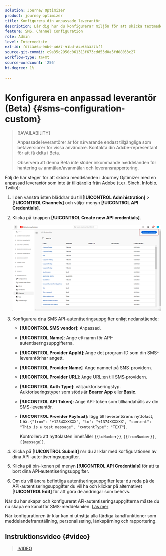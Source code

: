 ```yaml
---
solution: Journey Optimizer
product: journey optimizer
title: Konfigurera din anpassade leverantör
description: Lär dig hur du konfigurerar miljön för att skicka textmeddelanden med Journey Optimizer via en anpassad leverantör
feature: SMS, Channel Configuration
role: Admin
level: Intermediate
exl-id: fd713864-96b9-4687-91bd-84e3533273ff
source-git-commit: c9a35c2950c061318f673cdd53d0a5fd08063c27
workflow-type: tm+mt
source-wordcount: '256'
ht-degree: 1%

---
```


# Konfigurera en anpassad leverantör (Beta) {#sms-configuration-custom}

>[!AVAILABILITY]
>
>Anpassade leverantörer är för närvarande endast tillgängliga som betaversioner för vissa användare. Kontakta din Adobe-representant för att få delta i Beta.
>
>Observera att denna Beta inte stöder inkommande meddelanden för hantering av anmälan/avanmälan och leveransrapportering.

Följ de här stegen för att skicka meddelanden i Journey Optimizer med en anpassad leverantör som inte är tillgänglig från Adobe (t.ex. Sinch, Infobip, Twilio):

1. I den vänstra listen bläddrar du till **[!UICONTROL Administration]** > **[!UICONTROL Channels]** och väljer menyn **[!UICONTROL API Credentials]**.

1. Klicka på knappen **[!UICONTROL Create new API credentials]**.

   ![](assets/sms_byo_1.png)

1. Konfigurera dina SMS API-autentiseringsuppgifter enligt nedanstående:

   * **[!UICONTROL SMS vendor]**: Anpassad.

   * **[!UICONTROL Name]**: Ange ett namn för API-autentiseringsuppgifterna.

   * **[!UICONTROL Provider AppId]**: Ange det program-ID som din SMS-leverantör har angett.

   * **[!UICONTROL Provider Name]**: Ange namnet på SMS-providern.

   * **[!UICONTROL Provider URL]**: Ange URL:en till SMS-providern.

   * **[!UICONTROL Auth Type&#x200B;]**: välj auktoriseringstyp. Auktoriseringstyper som stöds är **Bearer App** eller **Basic**.

   * **[!UICONTROL API Token]**: Ange API-token som tillhandahålls av din SMS-leverantör.

   * **[!UICONTROL Provider Payload]**: lägg till leverantörens nyttolast, t.ex. `{"from": "+1234XXXXXX", "to": "+1374XXXXXX", "content": "This is a test message", "contentType": "TEXT"}`.

     Kontrollera att nyttolasten innehåller `{{toNumber}}`, `{{fromNumber}}`, `{{message}}`.

1. Klicka på **[!UICONTROL Submit]** när du är klar med konfigurationen av dina API-autentiseringsuppgifter.

1. Klicka på bin-ikonen på menyn **[!UICONTROL API Credentials]** för att ta bort dina API-autentiseringsuppgifter.

1. Om du vill ändra befintliga autentiseringsuppgifter letar du reda på de API-autentiseringsuppgifter du vill ha och klickar på alternativet **[!UICONTROL Edit]** för att göra de ändringar som behövs.

När du har skapat och konfigurerat API-autentiseringsuppgifterna måste du nu skapa en kanal för SMS-meddelanden. [Läs mer](sms-configuration-surface.md)

När konfigurationen är klar kan ni utnyttja alla färdiga kanalfunktioner som meddelandeframställning, personalisering, länkspårning och rapportering.

## Instruktionsvideo {#video}

>[!VIDEO](https://video.tv.adobe.com/v/3431625)
